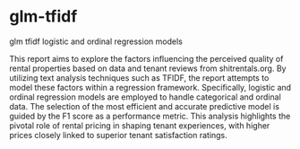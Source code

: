 # glm-tfidf
glm tfidf logistic and ordinal regression models

This report aims to explore the factors influencing
the perceived quality of rental properties based on data and
tenant reviews from shitrentals.org. By utilizing text analysis
techniques such as TFIDF, the report attempts to model these
factors within a regression framework. Specifically, logistic and
ordinal regression models are employed to handle categorical
and ordinal data. The selection of the most efficient and
accurate predictive model is guided by the F1 score as a
performance metric. This analysis highlights the pivotal role
of rental pricing in shaping tenant experiences, with higher
prices closely linked to superior tenant satisfaction ratings.
